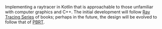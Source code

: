 Implementing a raytracer in Kotlin that is approachable to those unfamiliar with computer graphics and C++. The initial
development will follow [Ray Tracing Series](https://raytracing.github.io/) of books; perhaps in the future, the design
will be evolved to follow that of [PBRT](https://www.pbrt.org/).